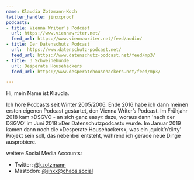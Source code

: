 ```yaml
---
name: Klaudia Zotzmann-Koch
twitter_handle: jinxxproof
podcasts:
- title: Vienna Writer’s Podcast
  url: https://www.viennawriter.net/
  feed_url: https://www.viennawriter.net/feed/audio/
- title: Der Datenschutz Podcast
  url:  https://www.datenschutz-podcast.net/
  feed_url: https://www.datenschutz-podcast.net/feed/mp3/
- title: 3 Schweinehunde
  url: Desperate Househackers
  feed_url: https://www.desperatehousehackers.net/feed/mp3/

---
```


Hi, mein Name ist Klaudia.

Ich höre Podcasts seit Winter 2005/2006. Ende 2016
habe ich dann meinen ersten eigenen Podcast gestartet, den Vienna Writer’s
Podcast. Im Frühjahr 2018 kam »DSGVO - an sich ganz easy« dazu, woraus dann
'nach der DSGVO‘ im Juni 2018 »Der Datenschutzpodcast« wurde. Im Januar 2019
kamen dann noch die »Desperate Househackers«, was ein ‚quick’n’dirty' Projekt
sein soll, das nebenbei entsteht, während ich gerade neue Dinge ausprobiere.

weitere Social Media Accounts:

* Twitter: [@kzotzmann](htttps://twitter.com/kzotzmann)
* Mastodon: [@jinxx@chaos.social](https://chaos.social/@jinxx)
